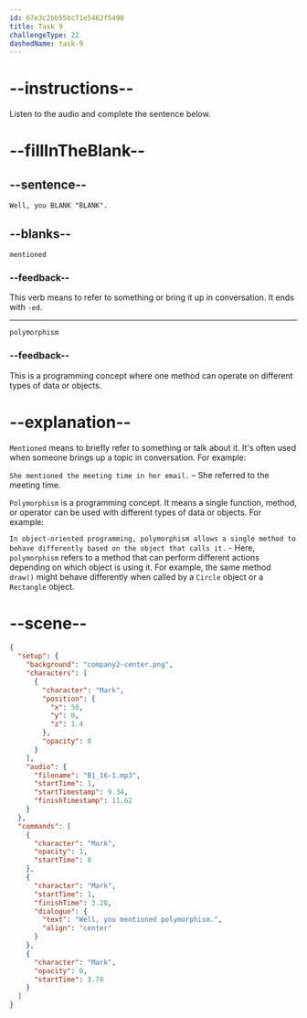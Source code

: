 ```yaml
---
id: 67e3c2bb55bc71e5462f5490
title: Task 9
challengeType: 22
dashedName: task-9
---
```


<!-- (Audio) Mark: Well, you mentioned "polymorphism". -->

# --instructions--

Listen to the audio and complete the sentence below.

# --fillInTheBlank--

## --sentence--

`Well, you BLANK "BLANK".`

## --blanks--

`mentioned`

### --feedback--

This verb means to refer to something or bring it up in conversation. It ends with `-ed`.

---

`polymorphism`

### --feedback--

This is a programming concept where one method can operate on different types of data or objects.

# --explanation--

`Mentioned` means to briefly refer to something or talk about it. It's often used when someone brings up a topic in conversation. For example:

`She mentioned the meeting time in her email.` – She referred to the meeting time.

`Polymorphism` is a programming concept. It means a single function, method, or operator can be used with different types of data or objects. For example:

`In object-oriented programming, polymorphism allows a single method to behave differently based on the object that calls it.` - Here, `polymorphism` refers to a method that can perform different actions depending on which object is using it. For example, the same method `draw()` might behave differently when called by a `Circle` object or a `Rectangle` object.

# --scene--

```json
{
  "setup": {
    "background": "company2-center.png",
    "characters": [
      {
        "character": "Mark",
        "position": {
          "x": 50,
          "y": 0,
          "z": 1.4
        },
        "opacity": 0
      }
    ],
    "audio": {
      "filename": "B1_16-1.mp3",
      "startTime": 1,
      "startTimestamp": 9.34,
      "finishTimestamp": 11.62
    }
  },
  "commands": [
    {
      "character": "Mark",
      "opacity": 1,
      "startTime": 0
    },
    {
      "character": "Mark",
      "startTime": 1,
      "finishTime": 3.28,
      "dialogue": {
        "text": "Well, you mentioned polymorphism.",
        "align": "center"
      }
    },
    {
      "character": "Mark",
      "opacity": 0,
      "startTime": 3.78
    }
  ]
}
```
